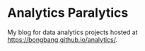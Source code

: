 # Analytics Paralytics

My blog for data analytics projects hosted at <https://bongbang.github.io/analytics/>.
